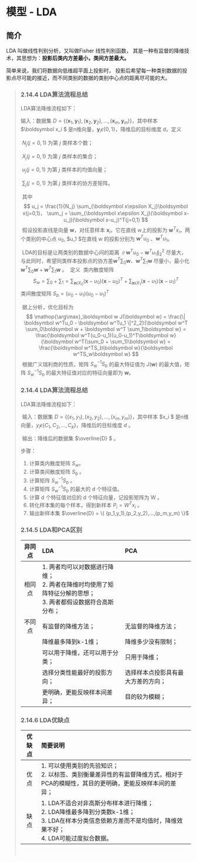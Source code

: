 # 模型 - LDA



## 简介

LDA 叫做线性判别分析，又叫做Fisher 线性判别函数， 其是一种有监督的降维技术，其思想为：**投影后类内方差最小，类间方差最大。**

简单来说，我们将数据向低维超平面上投影时， 投影后希望每一种类别数据的投影点尽可能的接近，而不同类别的数据的类别中心点的距离尽可能的大。



> ### 2.14.4 LDA算法流程总结
>
> LDA算法降维流程如下：
>
> 输入：数据集 $D=\{(\boldsymbol x_1,\boldsymbol y_1),(\boldsymbol x_2,\boldsymbol y_2),...,(\boldsymbol x_m,\boldsymbol y_m)\}$，其中样本 $\boldsymbol x_i $ 是n维向量，$\boldsymbol y_i  \epsilon \{0, 1\}$，降维后的目标维度 $d$。定义
>
> ​	$N_j(j=0,1)$ 为第 $j$ 类样本个数；
>
> ​	$X_j(j=0,1)$ 为第 $j$ 类样本的集合；
>
> ​	$u_j(j=0,1)$ 为第 $j$ 类样本的均值向量；
>
> ​	$\sum_j(j=0,1)$ 为第 $j$ 类样本的协方差矩阵。
>
> ​	其中
> $$
> u_j = \frac{1}{N_j} \sum_{\boldsymbol x\epsilon X_j}\boldsymbol x(j=0,1)， 
> \sum_j = \sum_{\boldsymbol x\epsilon X_j}(\boldsymbol x-u_j)(\boldsymbol x-u_j)^T(j=0,1)
> $$
> ​	假设投影直线是向量 $\boldsymbol w$，对任意样本 $\boldsymbol x_i$，它在直线 $w$上的投影为 $\boldsymbol w^Tx_i$，两个类别的中心点 $u_0$, $u_1 $在直线 $w$ 的投影分别为 $\boldsymbol w^Tu_0$ 、$\boldsymbol w^Tu_1$。
>
> ​	LDA的目标是让两类别的数据中心间的距离 $\| \boldsymbol w^Tu_0 - \boldsymbol w^Tu_1 \|^2_2$ 尽量大，与此同时，希望同类样本投影点的协方差$\boldsymbol w^T \sum_0 \boldsymbol w$、$\boldsymbol w^T \sum_1 \boldsymbol w$ 尽量小，最小化 $\boldsymbol w^T \sum_0 \boldsymbol w + \boldsymbol w^T \sum_1 \boldsymbol w$ 。
> ​	定义
> ​	类内散度矩阵
> $$
> S_w = \sum_0 + \sum_1 = 
> 	\sum_{\boldsymbol x\epsilon X_0}(\boldsymbol x-u_0)(\boldsymbol x-u_0)^T + 
> 	\sum_{\boldsymbol x\epsilon X_1}(\boldsymbol x-u_1)(\boldsymbol x-u_1)^T
> $$
> ​	类间散度矩阵 $S_b = (u_0 - u_1)(u_0 - u_1)^T$
>
> ​	据上分析，优化目标为
> $$
> \mathop{\arg\max}_\boldsymbol w J(\boldsymbol w) = \frac{\| \boldsymbol w^Tu_0 - \boldsymbol w^Tu_1 \|^2_2}{\boldsymbol w^T \sum_0\boldsymbol w + \boldsymbol w^T \sum_1\boldsymbol w} = 
> \frac{\boldsymbol w^T(u_0-u_1)(u_0-u_1)^T\boldsymbol w}{\boldsymbol w^T(\sum_0 + \sum_1)\boldsymbol w} =
> \frac{\boldsymbol w^TS_b\boldsymbol w}{\boldsymbol w^TS_w\boldsymbol w}
> $$
> ​	根据广义瑞利商的性质，矩阵 $S^{-1}_{w} S_b$ 的最大特征值为 $J(\boldsymbol w)$ 的最大值，矩阵 $S^{-1}_{w} S_b$ 的最大特征值对应的特征向量即为 $\boldsymbol w$。
>
> ### 2.14.4 LDA算法流程总结
>
> LDA算法降维流程如下：
>
> ​	输入：数据集 $D = \{ (x_1,y_1),(x_2,y_2), ... ,(x_m,y_m) \}$，其中样本 $x_i $ 是n维向量，$y_i  \epsilon \{C_1, C_2, ..., C_k\}$，降维后的目标维度 $d$ 。
>
> ​	输出：降维后的数据集 $\overline{D} $ 。
>
> 步骤：
>
> 1. 计算类内散度矩阵 $S_w$。
> 2. 计算类间散度矩阵 $S_b$ 。
> 3. 计算矩阵 $S^{-1}_wS_b$ 。
> 4. 计算矩阵 $S^{-1}_wS_b$ 的最大的 d 个特征值。
> 5. 计算 d 个特征值对应的 d 个特征向量，记投影矩阵为 W 。
> 6. 转化样本集的每个样本，得到新样本 $P_i = W^Tx_i$ 。
> 7. 输出新样本集 $\overline{D} = \{ (p_1,y_1),(p_2,y_2),...,(p_m,y_m) \}$
>
> ### 2.14.5 LDA和PCA区别
>
> | 异同点 | LDA                                                          | PCA                                |
> | :----: | :----------------------------------------------------------- | :--------------------------------- |
> | 相同点 | 1. 两者均可以对数据进行降维；<br />2. 两者在降维时均使用了矩阵特征分解的思想；<br />3. 两者都假设数据符合高斯分布； |                                    |
> | 不同点 | 有监督的降维方法；                                           | 无监督的降维方法；                 |
> |        | 降维最多降到k-1维；                                          | 降维多少没有限制；                 |
> |        | 可以用于降维，还可以用于分类；                               | 只用于降维；                       |
> |        | 选择分类性能最好的投影方向；                                 | 选择样本点投影具有最大方差的方向； |
> |        | 更明确，更能反映样本间差异；                                 | 目的较为模糊；                     |
>
> ### 2.14.6 LDA优缺点
>
> | 优缺点 | 简要说明                                                     |
> | :----: | :----------------------------------------------------------- |
> |  优点  | 1. 可以使用类别的先验知识；<br />2. 以标签、类别衡量差异性的有监督降维方式，相对于PCA的模糊性，其目的更明确，更能反映样本间的差异； |
> |  缺点  | 1. LDA不适合对非高斯分布样本进行降维；<br />2. LDA降维最多降到分类数k-1维；<br />3. LDA在样本分类信息依赖方差而不是均值时，降维效果不好；<br />4. LDA可能过度拟合数据。 |
>
> 
>
> ​                                                                                                                                                                                                                                                                                                                                                                                                                                                                                                                                                                                                                                                                                                                                                                                                                                                                                                                                                                                                                                                                                                                                                                                                                                                                                                                                                                                                                                                                                                                                                                                                                                                                                                                                                                                                                                                                                                                                                                                                                                                                                                                                                                                                                                                                                                                                                                                                                                                                                                                                                                                                                                                                                                                                                                                                                                                                                                                                                                                                                                                                                                                                                                                                                                                                                                                                                                                                                                                                                                                                                                                                                                                                                                                                                                                                                                                                                                                                                                                                                                                                                                                                                                                                                                                                                                                                                                                                                                                                                                                                                                                                                                                                                                                                                                                                                                                                                                                                                                                                                                                                                                          
